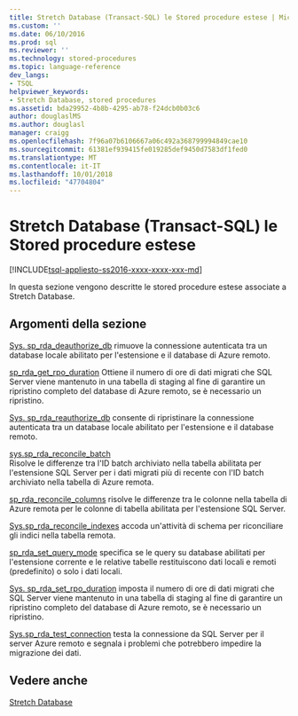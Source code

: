 ```yaml
---
title: Stretch Database (Transact-SQL) le Stored procedure estese | Microsoft Docs
ms.custom: ''
ms.date: 06/10/2016
ms.prod: sql
ms.reviewer: ''
ms.technology: stored-procedures
ms.topic: language-reference
dev_langs:
- TSQL
helpviewer_keywords:
- Stretch Database, stored procedures
ms.assetid: bda29952-4b8b-4295-ab78-f24dcb0b03c6
author: douglaslMS
ms.author: douglasl
manager: craigg
ms.openlocfilehash: 7f96a07b6106667a06c492a368799994849cae10
ms.sourcegitcommit: 61381ef939415fe019285def9450d7583df1fed0
ms.translationtype: MT
ms.contentlocale: it-IT
ms.lasthandoff: 10/01/2018
ms.locfileid: "47704804"
---
```

# <a name="stretch-database-extended-stored-procedures-transact-sql"></a>Stretch Database (Transact-SQL) le Stored procedure estese
[!INCLUDE[tsql-appliesto-ss2016-xxxx-xxxx-xxx-md](../../includes/tsql-appliesto-ss2016-xxxx-xxxx-xxx-md.md)]

 In questa sezione vengono descritte le stored procedure estese associate a Stretch Database.  
  
## <a name="in-this-section"></a>Argomenti della sezione  
[Sys. sp_rda_deauthorize_db](../../relational-databases/system-stored-procedures/sys-sp-rda-deauthorize-db-transact-sql.md) rimuove la connessione autenticata tra un database locale abilitato per l'estensione e il database di Azure remoto.

[sp_rda_get_rpo_duration](../../relational-databases/system-stored-procedures/sys-sp-rda-get-rpo-duration-transact-sql.md) Ottiene il numero di ore di dati migrati che SQL Server viene mantenuto in una tabella di staging al fine di garantire un ripristino completo del database di Azure remoto, se è necessario un ripristino.
  
 [Sys. sp_rda_reauthorize_db](../../relational-databases/system-stored-procedures/sys-sp-rda-reauthorize-db-transact-sql.md) consente di ripristinare la connessione autenticata tra un database locale abilitato per l'estensione e il database remoto.
  
 [sys.sp_rda_reconcile_batch](../../relational-databases/system-stored-procedures/sys-sp-rda-reconcile-batch-transact-sql.md)  
 Risolve le differenze tra l'ID batch archiviato nella tabella abilitata per l'estensione SQL Server per i dati migrati più di recente con l'ID batch archiviato nella tabella di Azure remota. 
 
[sp_rda_reconcile_columns](../../relational-databases/system-stored-procedures/sys-sp-rda-reconcile-columns-transact-sql.md) risolve le differenze tra le colonne nella tabella di Azure remota per le colonne di tabella abilitata per l'estensione SQL Server.
 
 [Sys.sp_rda_reconcile_indexes](../../relational-databases/system-stored-procedures/sys-sp-rda-reconcile-indexes-transact-sql.md) accoda un'attività di schema per riconciliare gli indici nella tabella remota.
 
 [sp_rda_set_query_mode](../../relational-databases/system-stored-procedures/sys-sp-rda-set-query-mode-transact-sql.md) specifica se le query su database abilitati per l'estensione corrente e le relative tabelle restituiscono dati locali e remoti (predefinito) o solo i dati locali.
 
 [Sys. sp_rda_set_rpo_duration](../../relational-databases/system-stored-procedures/sys-sp-rda-set-rpo-duration-transact-sql.md) imposta il numero di ore di dati migrati che SQL Server viene mantenuto in una tabella di staging al fine di garantire un ripristino completo del database di Azure remoto, se è necessario un ripristino.
 
 [Sys.sp_rda_test_connection](../../relational-databases/system-stored-procedures/sys-sp-rda-test-connection-transact-sql.md) testa la connessione da SQL Server per il server Azure remoto e segnala i problemi che potrebbero impedire la migrazione dei dati.
 
## <a name="see-also"></a>Vedere anche  
 [Stretch Database](../../sql-server/stretch-database/stretch-database.md)  
  
  

